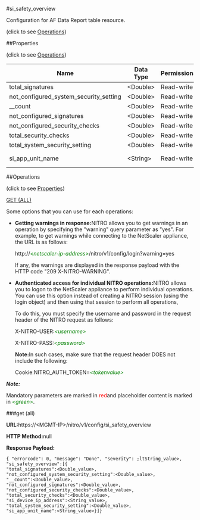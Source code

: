 #si_safety_overview



Configuration for AF Data Report table resource.

<span>(click to see [Operations](#operations))</span>



##Properties 

<span>(click to see [Operations](#operations))</span>





<table><thead><tr><th>Name</th><th>Data Type</th><th>Permissions</th><th>Description</th></tr></thead><tbody><tr><td>total_signatures</td><td>&lt;Double></td><td>Read-write</td><td>total_signatures.</td></tr><tr><td>not_configured_system_security_setting</td><td>&lt;Double></td><td>Read-write</td><td>not_configured_system_security_setting.</td></tr><tr><td>__count</td><td>&lt;Double></td><td>Read-write</td><td>count..</td></tr><tr><td>not_configured_signatures</td><td>&lt;Double></td><td>Read-write</td><td>not_configured_signatures.</td></tr><tr><td>not_configured_security_checks</td><td>&lt;Double></td><td>Read-write</td><td>not_configured_security_checks.</td></tr><tr><td>total_security_checks</td><td>&lt;Double></td><td>Read-write</td><td>total_security_checks.</td></tr><tr><td>total_system_security_setting</td><td>&lt;Double></td><td>Read-write</td><td>total_system_security_setting.</td></tr><tr><td>si_app_unit_name</td><td>&lt;String></td><td>Read-write</td><td>AppName.<br>Maximum length = 255</td></tr></tbody></table>

##Operations 

<span>(click to see [Properties](#properties))</span>





[GET (ALL)](#get-all)





Some options that you can use for each operations:

<ul><li><p><b>Getting warnings in response:</b>NITRO allows you to get warnings in an operation by specifying the "warning" query parameter as "yes". For example, to get warnings while connecting to the NetScaler appliance, the URL is as follows:</p><p>http://<span style="color:green;font-style:italic;">&lt;netscaler-ip-address&gt;</span>/nitro/v1/config/login?warning=yes</p><p>If any, the warnings are displayed in the response payload with the HTTP code "209 X-NITRO-WARNING".</p></li><li><p><b>Authenticated access for individual NITRO operations:</b>NITRO allows you to logon to the NetScaler appliance to perform individual operations. You can use this option instead of creating a NITRO session (using the login object) and then using that session to perform all operations,</p><p>To do this, you must specify the username and password in the request header of the NITRO request as follows:</p><p>X-NITRO-USER:<span style="color:green;font-style:italic;">&lt;username&gt;</span></p><p>X-NITRO-PASS:<span style="color:green;font-style:italic;">&lt;password&gt;</span></p><p><b>Note:</b>In such cases, make sure that the request header DOES not include the following:</p><p>Cookie:NITRO_AUTH_TOKEN=<span style="color:green;font-style:italic;">&lt;tokenvalue&gt;</span></p></li></ul>







***Note:*** 

Mandatory parameters are marked in <span style="color:#FF0000;">red</span>and placeholder content is marked in <span style="color:green;font-style:italic">&lt;green&gt;</span>.



###get (all)







<b>URL:</b>https://&lt;MGMT-IP&gt;/nitro/v1/config/si_safety_overview

<b>HTTP Method:</b>null

<b>Response Payload: </b>
```
{ "errorcode": 0, "message": "Done", "severity": ;ltString_value>, "si_safety_overview":[{
"total_signatures":<Double_value>,
"not_configured_system_security_setting":<Double_value>,
"__count":<Double_value>,
"not_configured_signatures":<Double_value>,
"not_configured_security_checks":<Double_value>,
"total_security_checks":<Double_value>,
"si_device_ip_address":<String_value>,
"total_system_security_setting":<Double_value>,
"si_app_unit_name":<String_value>}]}
```








